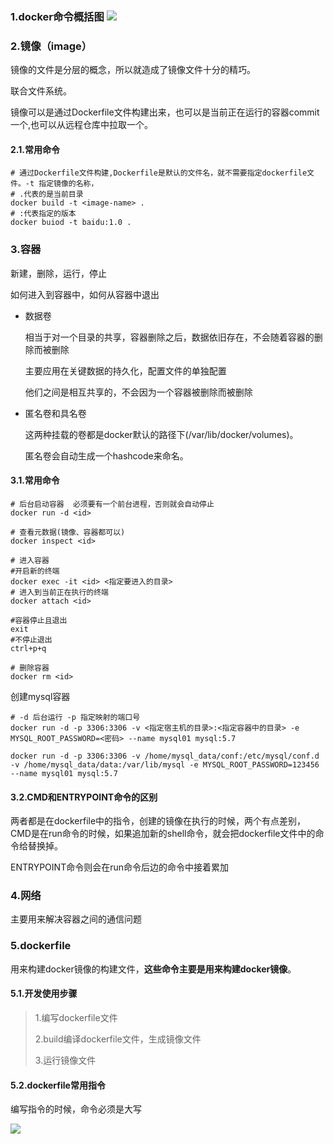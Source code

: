 ### 1.docker命令概括图 ![](D:\20-workspace\myRpository\image\docker命令.png)

### 2.镜像（image）

镜像的文件是分层的概念，所以就造成了镜像文件十分的精巧。

联合文件系统。

镜像可以是通过Dockerfile文件构建出来，也可以是当前正在运行的容器commit一个,也可以从远程仓库中拉取一个。

#### 2.1.常用命令

```shell
# 通过Dockerfile文件构建,Dockerfile是默认的文件名，就不需要指定dockerfile文件。-t 指定镜像的名称，
# .代表的是当前目录
docker build -t <image-name> .
# :代表指定的版本
docker buiod -t baidu:1.0 .
```



### 3.容器

新建，删除，运行，停止

如何进入到容器中，如何从容器中退出

- 数据卷

  相当于对一个目录的共享，容器删除之后，数据依旧存在，不会随着容器的删除而被删除

  主要应用在关键数据的持久化，配置文件的单独配置

  他们之间是相互共享的，不会因为一个容器被删除而被删除

- 匿名卷和具名卷

  这两种挂载的卷都是docker默认的路径下(/var/lib/docker/volumes)。

  匿名卷会自动生成一个hashcode来命名。

#### 3.1.常用命令

```shell
# 后台启动容器  必须要有一个前台进程，否则就会自动停止
docker run -d <id>

# 查看元数据(镜像、容器都可以)
docker inspect <id>

# 进入容器
#开启新的终端
docker exec -it <id> <指定要进入的目录>
# 进入到当前正在执行的终端
docker attach <id>

#容器停止且退出
exit
#不停止退出
ctrl+p+q

# 删除容器
docker rm <id>

```

创建mysql容器

```shell
# -d 后台运行 -p 指定映射的端口号
docker run -d -p 3306:3306 -v <指定宿主机的目录>:<指定容器中的目录> -e MYSQL_ROOT_PASSWORD=<密码> --name mysql01 mysql:5.7

docker run -d -p 3306:3306 -v /home/mysql_data/conf:/etc/mysql/conf.d -v /home/mysql_data/data:/var/lib/mysql -e MYSQL_ROOT_PASSWORD=123456 --name mysql01 mysql:5.7
```

#### 3.2.CMD和ENTRYPOINT命令的区别

两者都是在dockerfile中的指令，创建的镜像在执行的时候，两个有点差别，CMD是在run命令的时候，如果追加新的shell命令，就会把dockerfile文件中的命令给替换掉。

ENTRYPOINT命令则会在run命令后边的命令中接着累加

### 4.网络

主要用来解决容器之间的通信问题

### 5.dockerfile

用来构建docker镜像的构建文件，**这些命令主要是用来构建docker镜像**。

#### 5.1.开发使用步骤

> 1.编写dockerfile文件
>
> 2.build编译dockerfile文件，生成镜像文件
>
> 3.运行镜像文件

#### 5.2.dockerfile常用指令

编写指令的时候，命令必须是大写

![](D:\20-workspace\myRpository\image\dockerfile常见指令.png)



